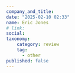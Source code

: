 ```yaml
---
company_and_title: 
date: "2025-02-10 02:33"
name: Eric Jones
# link:
social: 
taxonomy:
    category: review
    tag:
      - other
published: false
---
```



